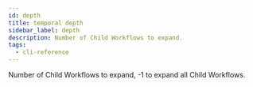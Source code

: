 ```yaml
---
id: depth
title: temporal depth
sidebar_label: depth
description: Number of Child Workflows to expand.
tags:
  - cli-reference
---
```


Number of Child Workflows to expand, -1 to expand all Child Workflows.
